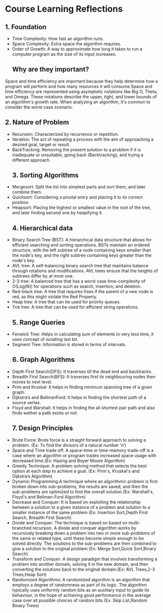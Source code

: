 # Course Learning Reflections
## 1. Foundation
- Time Complexity: How fast an algorithm runs.  
- Space Complexity: Extra space the algorithm requires.   
- Order of Growth: A way to approximate how long it takes to run a computer program as the size of its input increases.
  ## Why are they important? 
Space and time efficiency are important because they help determine how a program will perform and how many resources it will consume.Space and time efficiency are represented using asymptotic notations like Big O, Theta, and Omega. These notations describe the upper, tight, and lower bounds of an algorithm's growth rate. When analyzing an algorithm, it's common to consider the worst case scenario.
## 2. Nature of Problem
- Recursion: Characterized by recurrence or repetition.  
- Iteration: The act of repeating a process with the aim of approaching a desired goal, target or result.  
- BackTracking: Removing the present solution to a problem if it is inadequate or unsuitable, going back (Backtracking), and trying a different approach.
  ## 3. Sorting Algorithms
- Mergesort: Split the list into simplest parts and sort them, and later combine them.  
- Quicksort: Considering a pivotal entry and placing it to its correct position.  
- Heapsort: Placing the highest or smallest value in the root of the tree, and later finding second one by heapifying it.
  ## 4. Hierarchical data
- Binary Search Tree (BST): A hierarchical data structure that allows for efficient searching and sorting operations. BSTs maintain an ordered structure, with the left subtree of a node containing keys smaller than the node's key, and the right subtree containing keys greater than the node's key.
- AVL tree: A self-balancing binary search tree that maintains balance through rotations and modifications. AVL trees ensure that the heights of subtrees differ by at most one.
- 2-3 tree: A balanced tree that has a worst case time-complexity of O(Log(N)) for operations such as search, insertion, and deletion.
- Red-black tree: A tree that requires fixes if the parent of a new node is red, as this might violate the Red Property.
- Heap tree: A tree that can be used for priority queues.
- Trie tree: A tree that can be used for efficient string operations.
  ## 5. Range Queries
- Fenwick Tree: Helps in calculating sum of elements in very less time, it uses concept of isolating last bit.  
- Segment Tree: Information is stored in terms of intervals.
  ## 6. Graph Algorithms
- Depth First Search(DFS): It traverses till the dead end and backtracks.  
- Breadth First Search(BFS): It traverses first its neighbouring nodes then moves to next level.  
- Prim and Kruskal: It helps in finding minimum spanning tree of a given graph.  
- Dijkstra’s and BellmanFord: It helps in finding the shortest path of a source vertex.  
- Floyd and Warshall: It helps in finding the all shortest pair path and also finds wether a path exists or not.
  ## 7. Design Principles
- Brute Force: Brute force is a straight forward approach to solving a problem.
  (Ex: To find the divisors of a natural number ‘n’) 
- Space and Time trade off: A space–time or time–memory trade-off is a case where an algorithm or program trades increased space usage with decreased time.(Ex: Hasing and Boyer Moore Algorithm)  
- Greedy Technique: A problem-solving method that selects the best option at each step to achieve a goal.  (Ex: Prim's, Kruskal's and Dijkstra’s Algorithm)
- Dynamic Programming:A technique where an algorithmic problem is first broken down into sub-problems, the results are saved, and then the sub-problems are optimized to find the overall solution.(Ex: Warshall's, Floyd's and Bellman-Ford Algorithm)
- Decrease and Conquer: It is based on exploiting the relationship between a solution to a given instance of a
problem and solution to a smaller instance of the same problem.(Ex: Insertion Sort,Depth First Search, Breadth First Search)
- Divide and Conquer: The technique is based on based on multi-branched recursion. A divide and conquer
algorithm works by recursively breaking down a problem into two or more sub-problems
of the same or related type, until these become simple enough to be solved directly. The
solutions to the sub-problems are then combined to give a solution to the original
problem.(Ex: Merge Sort,Quick Sort,Binary Search)
- Transform and Conquer: A design paradigm that involves transforming a problem into another domain, solving it in the new domain, and then converting the solutions back to the original domain.(Ex: AVL Trees,2-3 Trees,Heap Sort)
- Randomized Algorithms: A randomized algorithm is an algorithm that employs a degree of randomness as part of
its logic. The algorithm typically uses uniformly random bits as an auxiliary input to guide
its behaviour, in the hope of achieving good performance in the average case over all
possible choices of random bits.(Ex: Skip List,Random Binary Trees)
